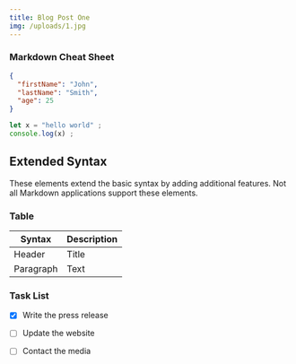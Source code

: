 ```yaml
---
title: Blog Post One
img: /uploads/1.jpg
---
```

### Markdown Cheat Sheet
```json
{
  "firstName": "John",
  "lastName": "Smith",
  "age": 25
}
```
```javascript
let x = "hello world" ;
console.log(x) ;
```
## Extended Syntax

These elements extend the basic syntax by adding additional features. Not all Markdown applications support these elements.
### Table

| Syntax | Description |
| ----------- | --------- |
| Header | Title |
| Paragraph | Text |

### Task List

- [x] Write the press release
- [ ] Update the website
- [ ] Contact the media



